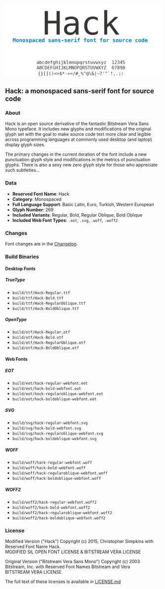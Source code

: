 <img src="img/hack-header.png" alt="Hack-a monospaced sans-serif font for source code" width="728">

## Hack: a monospaced sans-serif font for source code

### About

Hack is an open source derivative of the fantastic Bitstream Vera Sans Mono typeface. It includes new glyphs and modifications of the original glyph set with the goal to make source code text more clear and legible across programming languages at commonly used desktop (and laptop) display glyph sizes.

The primary changes in the current iteration of the font include a new punctuation glyph style and modifications in the metrics of punctuation glyphs.  There is also a sexy new zero glyph style for those who appreciate such subtleties...

### Data

- **Reserved Font Name**: Hack
- **Category**: Monospaced
- **Full Language Support**: Basic Latin, Euro, Turkish, Western European
- **Glyph Number**: 269
- **Included Variants**: Regular, Bold, Regular Oblique, Bold Oblique
- **Included Web Font Types**: `.eot`, `.svg`, `.woff`, `.woff2`


### Changes

Font changes are in the [Changelog](https://github.com/chrissimpkins/Hack/blob/master/CHANGELOG.md).


### Build Binaries

#### Desktop Fonts

##### TrueType
- `build/ttf/Hack-Regular.ttf`
- `build/ttf/Hack-Bold.ttf`
- `build/ttf/Hack-RegularOblique.ttf`
- `build/ttf/Hack-BoldOblique.ttf`

##### OpenType
- `build/otf/Hack-Regular.otf`
- `build/otf/Hack-Bold.otf`
- `build/otf/Hack-RegularOblique.otf`
- `build/otf/Hack-BoldOblique.otf`

#### Web Fonts

##### EOT
- `build/eot/hack-regular-webfont.eot`
- `build/eot/hack-bold-webfont.eot`
- `build/eot/hack-regularoblique-webfont.eot`
- `build/eot/hack-boldoblique-webfont.eot`

##### SVG
- `build/svg/hack-regular-webfont.svg`
- `build/svg/hack-bold-webfont.svg`
- `build/svg/hack-regularoblique-webfont.svg`
- `build/svg/hack-boldoblique-webfont.svg`

##### WOFF
- `build/woff/hack-regular-webfont.woff`
- `build/woff/hack-bold-webfont.woff`
- `build/woff/hack-regularoblique-webfont.woff`
- `build/woff/hack-boldoblique-webfont.woff`

##### WOFF2
- `build/woff2/hack-regular-webfont.woff2`
- `build/woff2/hack-bold-webfont.woff2`
- `build/woff2/hack-regularoblique-webfont.woff2`
- `build/woff2/hack-boldoblique-webfont.woff2`


### License

Modified Version ("Hack") Copyright (c) 2015, Christopher Simpkins with Reserved Font Name Hack.<br>
MODIFIED SIL OPEN FONT LICENSE & BITSTREAM VERA LICENSE

Original Version ("Bitstream Vera Sans Mono") Copyright (c) 2003 Bitstream, Inc. with Reserved Font Names Bitstream and Vera<br>
BITSTREAM VERA LICENSE

The full text of these licenses is available in [LICENSE.md](https://github.com/chrissimpkins/Hack/blob/master/LICENSE.md)
